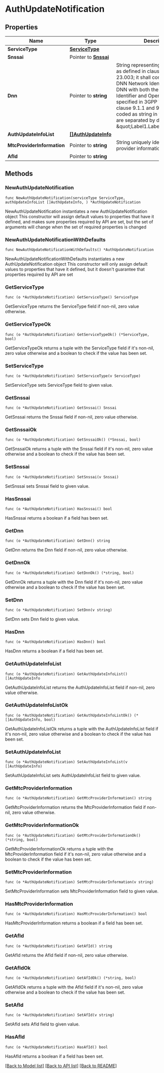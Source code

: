 # AuthUpdateNotification

## Properties

Name | Type | Description | Notes
------------ | ------------- | ------------- | -------------
**ServiceType** | [**ServiceType**](ServiceType.md) |  | 
**Snssai** | Pointer to [**Snssai**](Snssai.md) |  | [optional] 
**Dnn** | Pointer to **string** | String representing a Data Network as defined in clause 9A of 3GPP TS 23.003;  it shall contain either a DNN Network Identifier, or a full DNN with both the Network  Identifier and Operator Identifier, as specified in 3GPP TS 23.003 clause 9.1.1 and 9.1.2. It shall be coded as string in which the labels are separated by dots  (e.g. \&quot;Label1.Label2.Label3\&quot;).  | [optional] 
**AuthUpdateInfoList** | [**[]AuthUpdateInfo**](AuthUpdateInfo.md) |  | 
**MtcProviderInformation** | Pointer to **string** | String uniquely identifying MTC provider information. | [optional] 
**AfId** | Pointer to **string** |  | [optional] 

## Methods

### NewAuthUpdateNotification

`func NewAuthUpdateNotification(serviceType ServiceType, authUpdateInfoList []AuthUpdateInfo, ) *AuthUpdateNotification`

NewAuthUpdateNotification instantiates a new AuthUpdateNotification object
This constructor will assign default values to properties that have it defined,
and makes sure properties required by API are set, but the set of arguments
will change when the set of required properties is changed

### NewAuthUpdateNotificationWithDefaults

`func NewAuthUpdateNotificationWithDefaults() *AuthUpdateNotification`

NewAuthUpdateNotificationWithDefaults instantiates a new AuthUpdateNotification object
This constructor will only assign default values to properties that have it defined,
but it doesn't guarantee that properties required by API are set

### GetServiceType

`func (o *AuthUpdateNotification) GetServiceType() ServiceType`

GetServiceType returns the ServiceType field if non-nil, zero value otherwise.

### GetServiceTypeOk

`func (o *AuthUpdateNotification) GetServiceTypeOk() (*ServiceType, bool)`

GetServiceTypeOk returns a tuple with the ServiceType field if it's non-nil, zero value otherwise
and a boolean to check if the value has been set.

### SetServiceType

`func (o *AuthUpdateNotification) SetServiceType(v ServiceType)`

SetServiceType sets ServiceType field to given value.


### GetSnssai

`func (o *AuthUpdateNotification) GetSnssai() Snssai`

GetSnssai returns the Snssai field if non-nil, zero value otherwise.

### GetSnssaiOk

`func (o *AuthUpdateNotification) GetSnssaiOk() (*Snssai, bool)`

GetSnssaiOk returns a tuple with the Snssai field if it's non-nil, zero value otherwise
and a boolean to check if the value has been set.

### SetSnssai

`func (o *AuthUpdateNotification) SetSnssai(v Snssai)`

SetSnssai sets Snssai field to given value.

### HasSnssai

`func (o *AuthUpdateNotification) HasSnssai() bool`

HasSnssai returns a boolean if a field has been set.

### GetDnn

`func (o *AuthUpdateNotification) GetDnn() string`

GetDnn returns the Dnn field if non-nil, zero value otherwise.

### GetDnnOk

`func (o *AuthUpdateNotification) GetDnnOk() (*string, bool)`

GetDnnOk returns a tuple with the Dnn field if it's non-nil, zero value otherwise
and a boolean to check if the value has been set.

### SetDnn

`func (o *AuthUpdateNotification) SetDnn(v string)`

SetDnn sets Dnn field to given value.

### HasDnn

`func (o *AuthUpdateNotification) HasDnn() bool`

HasDnn returns a boolean if a field has been set.

### GetAuthUpdateInfoList

`func (o *AuthUpdateNotification) GetAuthUpdateInfoList() []AuthUpdateInfo`

GetAuthUpdateInfoList returns the AuthUpdateInfoList field if non-nil, zero value otherwise.

### GetAuthUpdateInfoListOk

`func (o *AuthUpdateNotification) GetAuthUpdateInfoListOk() (*[]AuthUpdateInfo, bool)`

GetAuthUpdateInfoListOk returns a tuple with the AuthUpdateInfoList field if it's non-nil, zero value otherwise
and a boolean to check if the value has been set.

### SetAuthUpdateInfoList

`func (o *AuthUpdateNotification) SetAuthUpdateInfoList(v []AuthUpdateInfo)`

SetAuthUpdateInfoList sets AuthUpdateInfoList field to given value.


### GetMtcProviderInformation

`func (o *AuthUpdateNotification) GetMtcProviderInformation() string`

GetMtcProviderInformation returns the MtcProviderInformation field if non-nil, zero value otherwise.

### GetMtcProviderInformationOk

`func (o *AuthUpdateNotification) GetMtcProviderInformationOk() (*string, bool)`

GetMtcProviderInformationOk returns a tuple with the MtcProviderInformation field if it's non-nil, zero value otherwise
and a boolean to check if the value has been set.

### SetMtcProviderInformation

`func (o *AuthUpdateNotification) SetMtcProviderInformation(v string)`

SetMtcProviderInformation sets MtcProviderInformation field to given value.

### HasMtcProviderInformation

`func (o *AuthUpdateNotification) HasMtcProviderInformation() bool`

HasMtcProviderInformation returns a boolean if a field has been set.

### GetAfId

`func (o *AuthUpdateNotification) GetAfId() string`

GetAfId returns the AfId field if non-nil, zero value otherwise.

### GetAfIdOk

`func (o *AuthUpdateNotification) GetAfIdOk() (*string, bool)`

GetAfIdOk returns a tuple with the AfId field if it's non-nil, zero value otherwise
and a boolean to check if the value has been set.

### SetAfId

`func (o *AuthUpdateNotification) SetAfId(v string)`

SetAfId sets AfId field to given value.

### HasAfId

`func (o *AuthUpdateNotification) HasAfId() bool`

HasAfId returns a boolean if a field has been set.


[[Back to Model list]](../README.md#documentation-for-models) [[Back to API list]](../README.md#documentation-for-api-endpoints) [[Back to README]](../README.md)


